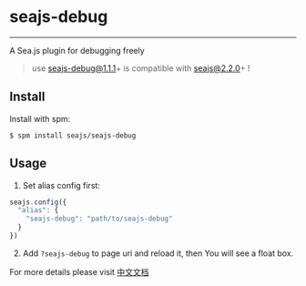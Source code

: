 # seajs-debug

-------------------

A Sea.js plugin for debugging freely


> use seajs-debug@1.1.1+ is compatible with  seajs@2.2.0+ !


## Install

Install with spm:

```
$ spm install seajs/seajs-debug
```

## Usage

1) Set alias config first:

```js
seajs.config({
  "alias": {
    "seajs-debug": "path/to/seajs-debug"
  }
})
```

2) Add `?seajs-debug` to page uri and reload it, then You will see a float box.

For more details please visit [中文文档](https://github.com/seajs/seajs-debug/issues/4)

